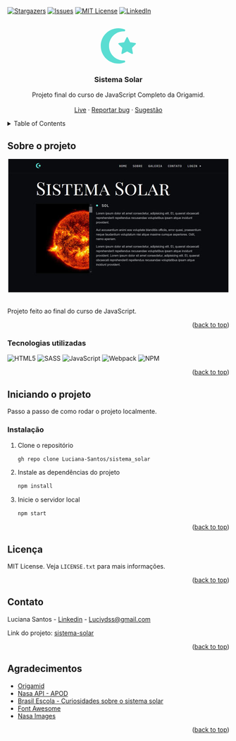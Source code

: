 <div id="top"></div>
<!--
*** Thanks for checking out the Best-README-Template. If you have a suggestion
*** that would make this better, please fork the repo and create a pull request
*** or simply open an issue with the tag "enhancement".
*** Don't forget to give the project a star!
*** Thanks again! Now go create something AMAZING! :D
-->

<!-- PROJECT SHIELDS -->
<!--
*** I'm using markdown "reference style" links for readability.
*** Reference links are enclosed in brackets [ ] instead of parentheses ( ).
*** See the bottom of this document for the declaration of the reference variables
*** for contributors-url, forks-url, etc. This is an optional, concise syntax you may use.
*** https://www.markdownguide.org/basic-syntax/#reference-style-links
-->

[![Stargazers][stars-shield]](https://github.com/Luciana-Santos/sistema_solar/stargazers)
[![Issues][issues-shield]](https://github.com/Luciana-Santos/sistema_solar/issues)
[![MIT License][license-shield]](https://github.com/Luciana-Santos/sistema_solar/blob/main/LICENSE)
[![LinkedIn][linkedin-shield]](https://www.linkedin.com/in/luciana-dss/)

<!-- PROJECT LOGO -->
<br />
<div align="center">
  <a href="https://github.com/github_username/repo_name">
    <svg fill="#5addd2" width="80px" xmlns="http://www.w3.org/2000/svg" viewBox="0 0 512 512"><!--! Font Awesome Pro 6.1.1 by @fontawesome - https://fontawesome.com License - https://fontawesome.com/license (Commercial License) Copyright 2022 Fonticons, Inc. --><path d="M340.5 466.4c-1.5 0-6.875 .5-9.25 .5c-116.3 0-210.8-94.63-210.8-210.9s94.5-210.9 210.8-210.9c2.375 0 7.75 .5 9.25 .5c7.125 0 13.25-5 14.75-12c1.375-7.25-2.625-14.5-9.5-17.12c-29.13-11-59.38-16.5-89.75-16.5c-141.1 0-256 114.9-256 256s114.9 256 256 256c30.25 0 60.25-5.5 89.38-16.38c5.875-2 10.25-7.625 10.25-14.25C355.6 473.4 349.3 466.4 340.5 466.4zM503.5 213.9l-76.38-11.12L392.9 133.5C391.1 129.9 387.5 128 384 128c-3.5 0-7.125 1.875-9 5.5l-34.13 69.25l-76.38 11.12c-8.125 1.125-11.38 11.25-5.5 17l55.25 53.88l-13 76c-1.125 6.5 3.1 11.75 9.75 11.75c1.5 0 3.125-.375 4.625-1.25l68.38-35.88l68.25 35.88c1.625 .875 3.125 1.25 4.75 1.25c5.75 0 10.88-5.25 9.75-11.75l-13-76l55.25-53.88C514.9 225.1 511.6 214.1 503.5 213.9z"/></svg>
  </a>

<h3 align="center">Sistema Solar</h3>

  <p align="center">
    Projeto final do curso de JavaScript Completo da Origamid.
    <br />
    <br />
    <a href="https://sistema-solar-luciana.netlify.app/">Live</a>
    ·
    <a href="https://github.com/Luciana-Santos/sistema_solar/issues">Reportar bug</a>
    ·
    <a href="https://github.com/Luciana-Santos/sistema_solar/issues">Sugestão</a>
  </p>
</div>

<!-- TABLE OF CONTENTS -->
<details>
  <summary>Table of Contents</summary>
  <ol>
    <li>
      <a href="#about-the-project">About The Project</a>
      <ul>
        <li><a href="#tecnologias-utilizadas">Tecnologias utilizadas</a></li>
      </ul>
    </li>
    <li>
      <a href="#sobre-o-projeto">Sobre o projeto</a>
      <ul>
        <li><a href="#instalação">Instalação</a></li>
      </ul>
    </li>
    <li><a href="#licença">Licença</a></li>
    <li><a href="#contato">Contato</a></li>
    <li><a href="#agradecimentos">Agradecimentos</a></li>
  </ol>
</details>

<!-- ABOUT THE PROJECT -->

## Sobre o projeto

<div align="center">
    <img src="https://github.com/Luciana-Santos/Lucianadss-portfolio/blob/main/src/assets/img/sistema_solar-preview.jpg?raw=true" />
</div>
<br>

Projeto feito ao final do curso de JavaScript.

<p align="right">(<a href="#top">back to top</a>)</p>

### Tecnologias utilizadas

![HTML5](https://img.shields.io/badge/html5-%23E34F26.svg?style=for-the-badge&logo=html5&logoColor=white)
![SASS](https://img.shields.io/badge/SASS-hotpink.svg?style=for-the-badge&logo=SASS&logoColor=white)
![JavaScript](https://img.shields.io/badge/javascript-%23323330.svg?style=for-the-badge&logo=javascript&logoColor=%23F7DF1E)
![Webpack](https://img.shields.io/badge/webpack-%238DD6F9.svg?style=for-the-badge&logo=webpack&logoColor=black)
![NPM](https://img.shields.io/badge/NPM-%23000000.svg?style=for-the-badge&logo=npm&logoColor=white)

<p align="right">(<a href="#top">back to top</a>)</p>

<!-- GETTING STARTED -->

## Iniciando o projeto

Passo a passo de como rodar o projeto localmente.

### Instalação

1. Clone o repositório
   ```sh
   gh repo clone Luciana-Santos/sistema_solar
   ```
2. Instale as dependências do projeto
   ```sh
   npm install
   ```
3. Inicie o servidor local
   ```js
   npm start
   ```

<p align="right">(<a href="#top">back to top</a>)</p>

<!-- LICENSE -->

## Licença

MIT License. Veja `LICENSE.txt` para mais informações.

<p align="right">(<a href="#top">back to top</a>)</p>

<!-- CONTACT -->

## Contato

Luciana Santos - [Linkedin](https://www.linkedin.com/in/luciana-dss/) - Luciydss@gmail.com

Link do projeto: [sistema-solar](https://github.com/Luciana-Santos/sistema_solar)

<p align="right">(<a href="#top">back to top</a>)</p>

<!-- ACKNOWLEDGMENTS -->

## Agradecimentos

- [Origamid](origamid.com/)
- [Nasa API - APOD](https://api.nasa.gov/)
- [Brasil Escola - Curiosidades sobre o sistema solar](https://brasilescola.uol.com.br/fisica/curiosidades-sobre-sistema-solar.htm)
- [Font Awesome](https://fontawesome.com/)
- [Nasa Images](https://www.nasa.gov/multimedia/imagegallery/index.html)

<p align="right">(<a href="#top">back to top</a>)</p>

<!-- MARKDOWN LINKS & IMAGES -->
<!-- https://www.markdownguide.org/basic-syntax/#reference-style-links -->

[contributors-shield]: https://img.shields.io/github/contributors/github_username/repo_name.svg?style=for-the-badge
[contributors-url]: https://github.com/github_username/repo_name/graphs/contributors
[forks-shield]: https://img.shields.io/github/forks/github_username/repo_name.svg?style=for-the-badge
[forks-url]: https://github.com/github_username/repo_name/network/members
[stars-shield]: https://img.shields.io/github/stars/github_username/repo_name.svg?style=for-the-badge
[stars-url]: https://github.com/github_username/repo_name/stargazers
[issues-shield]: https://img.shields.io/github/issues/github_username/repo_name.svg?style=for-the-badge
[issues-url]: https://github.com/github_username/repo_name/issues
[license-shield]: https://img.shields.io/github/license/github_username/repo_name.svg?style=for-the-badge
[license-url]: https://github.com/github_username/repo_name/blob/master/LICENSE.txt
[linkedin-shield]: https://img.shields.io/badge/-LinkedIn-black.svg?style=for-the-badge&logo=linkedin&colorB=555
